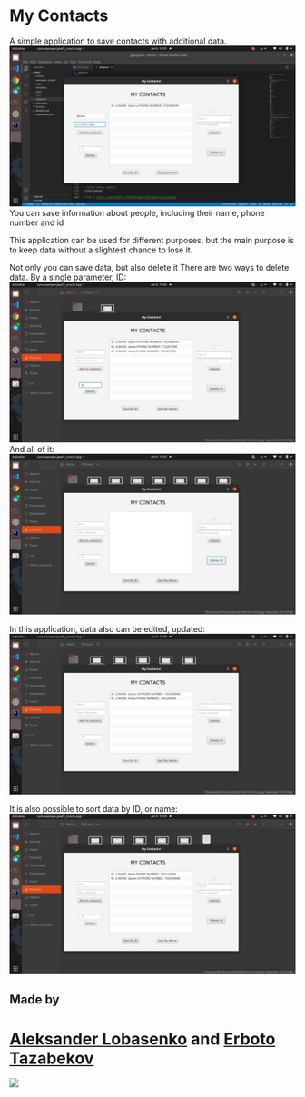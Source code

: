 # My Contacts

A simple application to save contacts with additional data.
![](https://github.com/ThatOneSaar/javafx-postgres-contacts/blob/master/dbimages/saving.png)
You can save information about people, including their name, phone number and id

This application can be used for different purposes, but the main purpose is to keep data without a slightest chance to lose it.

Not only you can save data, but also delete it
There are two ways to delete data.
By a single parameter, ID:
![](https://github.com/ThatOneSaar/javafx-postgres-contacts/blob/master/dbimages/deletebyid.png)
And all of it: 
![](https://github.com/ThatOneSaar/javafx-postgres-contacts/blob/master/dbimages/deleteall.png)

In this application, data also can be edited, updated:
![](https://github.com/ThatOneSaar/javafx-postgres-contacts/blob/master/dbimages/edit.png)

It is also possible to sort data by ID, or name:
![](https://github.com/ThatOneSaar/javafx-postgres-contacts/blob/master/dbimages/sort.png)

## Made by
# [Aleksander Lobasenko](https://github.com/ThatOneSaar) and [Erboto Tazabekov](https://github.com/Boudyyy)

<a href="https://github.com/ThatOneSaar/javafx-postgres-contacts/graphs/contributors">
  <img src="https://contrib.rocks/image?repo=ThatOneSaar/javafx-postgres-contacts" />
</a>
